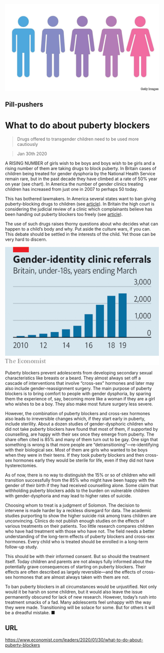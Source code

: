 ![](./images/20200201_LDP501.jpg)

## Pill-pushers

# What to do about puberty blockers

> Drugs offered to transgender children need to be used more cautiously

> Jan 30th 2020

A RISING NUMBER of girls wish to be boys and boys wish to be girls and a rising number of them are taking drugs to block puberty. In Britain cases of children being treated for gender dysphoria by the National Health Service remain rare, but in the past decade they have climbed at a rate of 50% year on year (see chart). In America the number of gender clinics treating children has increased from just one in 2007 to perhaps 50 today.

This has bothered lawmakers. In America several states want to ban giving puberty-blocking drugs to children (see [article](https://www.economist.com//united-states/2020/01/30/a-new-push-to-ban-medical-treatments-for-transgender-children)). In Britain the high court is considering the judicial review of a clinic which complainants believe has been handing out puberty blockers too freely (see [article](https://www.economist.com//britain/2020/02/01/a-pushback-against-trans-activism-in-britain)).

The use of such drugs raises thorny questions about who decides what can happen to a child’s body and why. Put aside the culture wars, if you can. This debate should be settled in the interests of the child. Yet those can be very hard to discern.



![](./images/20200201_LDC039.png)

Puberty blockers prevent adolescents from developing secondary sexual characteristics like breasts or a beard. They almost always set off a cascade of interventions that involve “cross-sex” hormones and later may also include gender-reassignment surgery. The main purpose of puberty blockers is to bring comfort to people with gender dysphoria, by sparing them the experience of, say, becoming more like a woman if they are a girl who wishes to be a boy. They also make most future surgery less severe.

However, the combination of puberty blockers and cross-sex hormones also leads to irreversible changes which, if they start early in puberty, include sterility. About a dozen studies of gender-dysphoric children who did not take puberty blockers have found that most of them, if supported by counselling, are happy with their sex once they emerge from puberty. The share often cited is 85% and many of them turn out to be gay. One sign that something is wrong is that more people are “detransitioning”—re-identifying with their biological sex. Most of them are girls who wanted to be boys when they were in their teens. If they took puberty blockers and then cross-sex hormones early they would be sterile for life, even if they did not have hysterectomies.

As of now, there is no way to distinguish the 15% or so of children who will transition successfully from the 85% who might have been happy with the gender of their birth if they had received counselling alone. Some claim that withholding puberty blockers adds to the burden on vulnerable children with gender-dysphoria and may lead to higher rates of suicide.

Choosing whom to treat is a judgment of Solomon. The decision to intervene is made harder by a reckless disregard for data. The academic studies purporting to show the higher suicide risk among trans children are unconvincing. Clinics do not publish enough studies on the effects of various treatments on their patients. Too little research compares children who have had treatment with those who have not. The field needs a better understanding of the long-term effects of puberty blockers and cross-sex hormones. Every child who is treated should be enrolled in a long-term follow-up study.

This should be with their informed consent. But so should the treatment itself. Today children and parents are not always fully informed about the potentially grave consequences of starting on puberty blockers. Their effects are often described as largely reversible—and the effects of cross-sex hormones that are almost always taken with them are not.

To ban puberty blockers in all circumstances would be unjustified. Not only would it be harsh on some children, but it would also leave the issue permanently obscured for lack of new research. However, today’s rush into treatment smacks of a fad. Many adolescents feel unhappy with the way they were made. Transitioning will be solace for some. But for others it will be a dreadful mistake. ■

## URL

https://www.economist.com/leaders/2020/01/30/what-to-do-about-puberty-blockers
